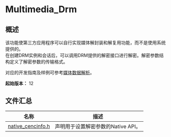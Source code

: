 # Multimedia_Drm

<!--Kit: AVCodec Kit-->
<!--Subsystem: Multimedia-->
<!--Owner: @zhanghongran-->
<!--Designer: @dpy2650--->
<!--Tester: @cyakee-->
<!--Adviser: @w_Machine_cc-->

## 概述

该功能使第三方应用程序可以自行实现媒体解封装和解复用功能，而不是使用系统提供的。<br> 在创建DRM实例和会话后，可以调用DRM提供的解密接口进行解密。解密参数结构定义了解密参数的传输格式。

对应的开发指南及样例可参考[媒体数据解析](../../media/avcodec/audio-video-demuxer.md)。

**起始版本：** 12

## 文件汇总

| 名称 | 描述 |
| -- | -- |
| [native_cencinfo.h](capi-native-cencinfo-h.md) | 声明用于设置解密参数的Native API。 |
